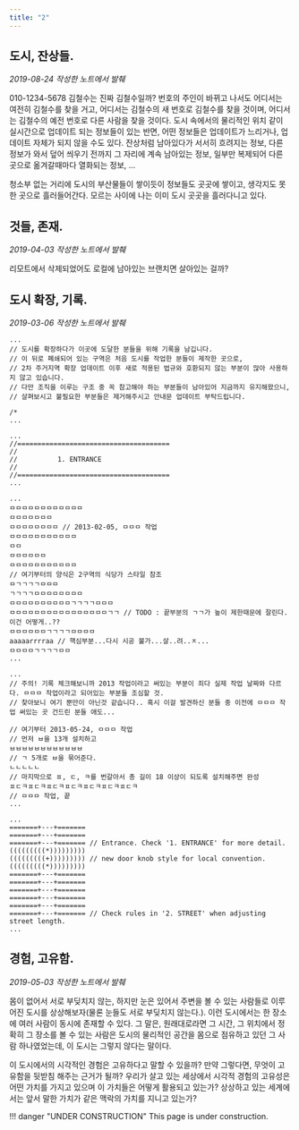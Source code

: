 ```yaml
---
title: "2"
---
```


## 도시, 잔상들. 
*2019-08-24 작성한 노트에서 발췌*

010-1234-5678 김철수는 진짜 김철수일까? 번호의 주인이 바뀌고 나서도 어디서는 여전히 김철수를 찾을 거고, 어디서는 김철수의 새 번호로 김철수를 찾을 것이며, 어디서는 김철수의 예전 번호로 다른 사람을 찾을 것이다. 도시 속에서의 물리적인 위치 같이 실시간으로 업데이트 되는 정보들이 있는 반면, 어떤 정보들은 업데이트가 느리거나, 업데이트 자체가 되지 않을 수도 있다. 잔상처럼 남아있다가 서서히 흐려지는 정보, 다른 정보가 와서 덮어 씌우기 전까지 그 자리에 계속 남아있는 정보, 일부만 복제되어 다른 곳으로 옮겨갈때마다 열화되는 정보, ...

청소부 없는 거리에 도시의 부산물들이 쌓이듯이 정보들도 곳곳에 쌓이고, 생각지도 못한 곳으로 흘러들어간다. 모르는 사이에 나는 이미 도시 곳곳을 흘러다니고 있다.

## 것들, 존재.
*2019-04-03 작성한 노트에서 발췌*

리모트에서 삭제되었어도 로컬에 남아있는 브랜치면 살아있는 걸까?

## 도시 확장, 기록.
*2019-03-06 작성한 노트에서 발췌*
```
...
// 도시를 확장하다가 이곳에 도달한 분들을 위해 기록을 남깁니다.
// 이 뒤로 폐쇄되어 있는 구역은 처음 도시를 작업한 분들이 제작한 곳으로,
// 2차 주거지역 확장 업데이트 이후 새로 적용된 법규와 호환되지 않는 부분이 많아 사용하지 않고 있습니다.
// 다만 조직을 이루는 구조 중 꼭 참고해야 하는 부분들이 남아있어 지금까지 유지해왔으니,
// 살펴보시고 불필요한 부분들은 제거해주시고 안내문 업데이트 부탁드립니다.

/*
...

...
//======================================
//
//          1. ENTRANCE
//
//======================================
...

...
ㅁㅁㅁㅁㅁㅁㅁㅁㅁㅁㅁㅁ
ㅁㅁㅁㅁㅁㅁㅁ
ㅁㅁㅁㅁㅁㅁㅁㅁ // 2013-02-05, ㅁㅁㅁ 작업
ㅁㅁㅁㅁㅁㅁㅁㅁㅁㅁㅁ
ㅁㅁ
ㅁㅁㅁㅁㅁㅁ
ㅁㅁㅁㅁㅁㅁㅁㅁㅁㅁㅁ
// 여기부터의 양식은 2구역의 식당가 스타일 참조
ㅁㄱㄱㄱㄱㅁㅁㅁ
ㄱㄱㄱㄱㅁㅁㅁㅁㅁㅁㅁㅁ
ㅁㅁㅁㅁㅁㅁㅁㅁㅁㅁㄱㄱㄱㄱㅁㅁㅁ
ㅁㅁㅁㅁㅁㅁㅁㅁㅁㅁㅁㅁㅁㅁㅁㅁㄱㄱ // TODO : 끝부분의 ㄱㄱ가 높이 제한때문에 잘린다. 이건 어떻게..??
ㅁㅁㅁㅁㅁㅁㄱㄱㄱㄱㅁㅁㅁㅁ
aaaaarrrraa // 핵심부분...다시 시공 불가...살..려..ㅈ...
ㅁㅁㅁㅁㄱㄱㄱㄱㅁㅁ
...

...
// 주의! 기록 체크해보니까 2013 작업이라고 써있는 부분이 죄다 실제 작업 날짜와 다르다. ㅁㅁㅁ 작업이라고 되어있는 부분들 조심할 것.
// 찾아보니 여기 뿐만이 아닌것 같습니다.. 혹시 이걸 발견하신 분들 중 이전에 ㅁㅁㅁ 작업 써있는 곳 건드린 분들 애도...

// 여기부터 2013-05-24, ㅁㅁㅁ 작업
// 먼저 ㅂ을 13개 설치하고
ㅂㅂㅂㅂㅂㅂㅂㅂㅂㅂㅂㅂ
// ㄱ 5개로 ㅂ을 묶어준다.
ㄴㄴㄴㄴㄴ
// 마지막으로 ㅍ, ㄷ, ㅋ를 번갈아서 총 길이 18 이상이 되도록 설치해주면 완성
ㅍㄷㅋㅍㄷㅋㅍㄷㅋㅍㄷㅋㅍㄷㅋㅍㄷㅋㅍㄷㅋ
// ㅁㅁㅁ 작업, 끝
...

...
=======+---+=======
=======+---+=======
=======+---+======= // Entrance. Check '1. ENTRANCE' for more detail.
(((((((((*)))))))))
(((((((((+))))))))) // new door knob style for local convention.
(((((((((*))))))))) 
=======+---+=======
=======+---+=======
=======+---+=======
=======+---+=======
=======+---+=======
=======+---+======= // Check rules in '2. STREET' when adjusting street length.
...
```

## 경험, 고유함.
*2019-05-03 작성한 노트에서 발췌*

몸이 없어서 서로 부딪치지 않는, 하지만 눈은 있어서 주변을 볼 수 있는 사람들로 이루어진 도시를 상상해보자(물론 눈들도 서로 부딪치지 않는다.). 이런 도시에서는 한 장소에 여러 사람이 동시에 존재할 수 있다. 그 말은, 원래대로라면 그 시간, 그 위치에서 정확히 그 장소를 볼 수 있는 사람은 도시의 물리적인 공간을 몸으로 점유하고 있던 그 사람 하나였었는데, 이 도시는 그렇지 않다는 말이다.

이 도시에서의 시각적인 경험은 고유하다고 말할 수 있을까? 만약 그렇다면, 무엇이 고유함을 뒷받침 해주는 근거가 될까? 우리가 살고 있는 세상에서 시각적 경험의 고유성은 어떤 가치를 가지고 있으며 이 가치들은 어떻게 활용되고 있는가? 상상하고 있는 세계에서는 앞서 말한 가치가 같은 맥락의 가치를 지니고 있는가?

!!! danger "UNDER CONSTRUCTION"
    This page is under construction.